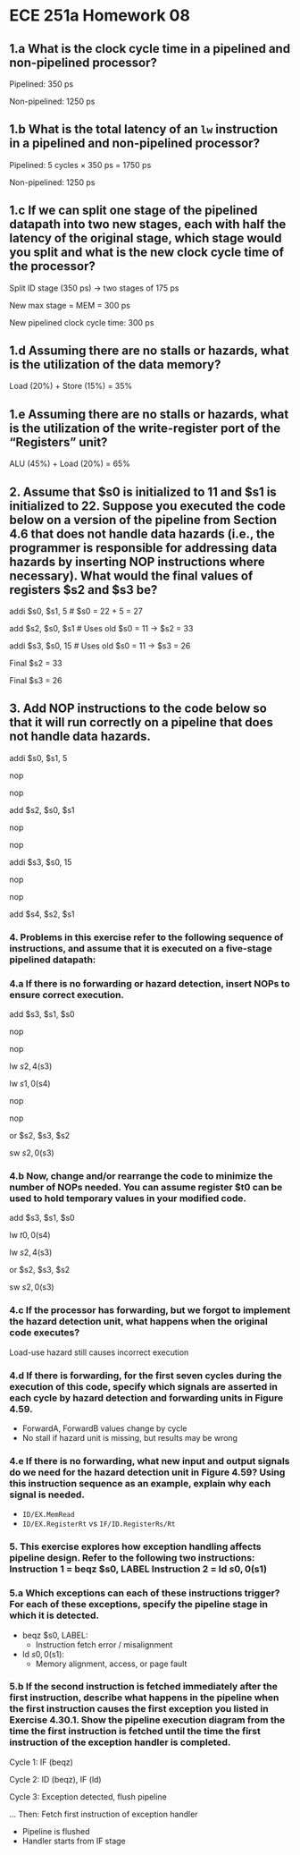 
# ECE 251a Homework 08

## 1.a What is the clock cycle time in a pipelined and non-pipelined processor?

Pipelined: 350 ps 

Non-pipelined: 1250 ps 

## 1.b What is the total latency of an `lw` instruction in a pipelined and non-pipelined processor?

Pipelined: 5 cycles × 350 ps = 1750 ps

Non-pipelined: 1250 ps

## 1.c If we can split one stage of the pipelined datapath into two new stages, each with half the latency of the original stage, which stage would you split and what is the new clock cycle time of the processor?

Split ID stage (350 ps) → two stages of 175 ps

New max stage = MEM = 300 ps

New pipelined clock cycle time: 300 ps

## 1.d Assuming there are no stalls or hazards, what is the utilization of the data memory?

Load (20%) + Store (15%) = 35%

## 1.e Assuming there are no stalls or hazards, what is the utilization of the write-register port of the “Registers” unit?

ALU (45%) + Load (20%) = 65%

## 2. Assume that $s0 is initialized to 11 and $s1 is initialized to 22. Suppose you executed the code below on a version of the pipeline from Section 4.6 that does not handle data hazards (i.e., the programmer is responsible for addressing data hazards by inserting NOP instructions where necessary). What would the final values of registers $s2 and $s3 be?

addi $s0, $s1, 5       # $s0 = 22 + 5 = 27

add $s2, $s0, $s1      # Uses old $s0 = 11 → $s2 = 33

addi $s3, $s0, 15      # Uses old $s0 = 11 → $s3 = 26


Final $s2 = 33

Final $s3 = 26


## 3. Add NOP instructions to the code below so that it will run correctly on a pipeline that does not handle data hazards.

addi $s0, $s1, 5

nop

nop

add $s2, $s0, $s1

nop

nop

addi $s3, $s0, 15

nop

nop

add $s4, $s2, $s1

### 4. Problems in this exercise refer to the following sequence of instructions, and assume that it is executed on a five-stage pipelined datapath:

### 4.a  If there is no forwarding or hazard detection, insert NOPs to ensure correct execution.
add $s3, $s1, $s0

nop

nop

lw $s2, 4($s3)

lw $s1, 0($s4)

nop

nop

or $s2, $s3, $s2

sw $s2, 0($s3)

### 4.b Now, change and/or rearrange the code to minimize the number of NOPs needed. You can assume register $t0 can be used to hold temporary values in your modified code.

add $s3, $s1, $s0

lw $t0, 0($s4)

lw $s2, 4($s3)

or $s2, $s3, $s2

sw $s2, 0($s3)


### 4.c If the processor has forwarding, but we forgot to implement the hazard detection unit, what happens when the original code executes?
Load-use hazard still causes incorrect execution

### 4.d If there is forwarding, for the first seven cycles during the execution of this code, specify which signals are asserted in each cycle by hazard detection and forwarding units in Figure 4.59.
- ForwardA, ForwardB values change by cycle 
- No stall if hazard unit is missing, but results may be wrong

### 4.e  If there is no forwarding, what new input and output signals do we need for the hazard detection unit in Figure 4.59? Using this instruction sequence as an example, explain why each signal is needed.
- `ID/EX.MemRead`
- `ID/EX.RegisterRt` vs `IF/ID.RegisterRs/Rt`

### 5. This exercise explores how exception handling affects pipeline design. Refer to the following two instructions: Instruction 1 = beqz $s0, LABEL Instruction 2 = ld $s0, 0($s1)

### 5.a Which exceptions can each of these instructions trigger? For each of these exceptions, specify the pipeline stage in which it is detected.
- beqz $s0, LABEL:
  - Instruction fetch error / misalignment 
- ld $s0, 0($s1):
  - Memory alignment, access, or page fault 

### 5.b If the second instruction is fetched immediately after the first instruction, describe what happens in the pipeline when the first instruction causes the first exception you listed in Exercise 4.30.1. Show the pipeline execution diagram from the time the first instruction is fetched until the time the first instruction of the exception handler is completed.

Cycle 1: IF (beqz)

Cycle 2: ID (beqz), IF (ld)

Cycle 3: Exception detected, flush pipeline

...
Then: Fetch first instruction of exception handler

- Pipeline is flushed
- Handler starts from IF stage
